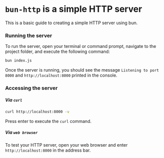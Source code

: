 # `bun-http` is a simple HTTP server

This is a basic guide to creating a simple HTTP server using bun.

### Running the server

To run the server, open your terminal or command prompt, navigate to the project folder, and execute the following command:

```bash
bun index.js
```

Once the server is running, you should see the message `Listening to port 8000` and `http://localhost:8000` printed in the console.

### Accessing the server

##### Via `curl`

```bash
curl http://localhost:8000 -v
```

Press enter to execute the `curl` command.

##### Via `web browser`

To test your HTTP server, open your web browser and enter `http://localhost:8000` in the address bar.
